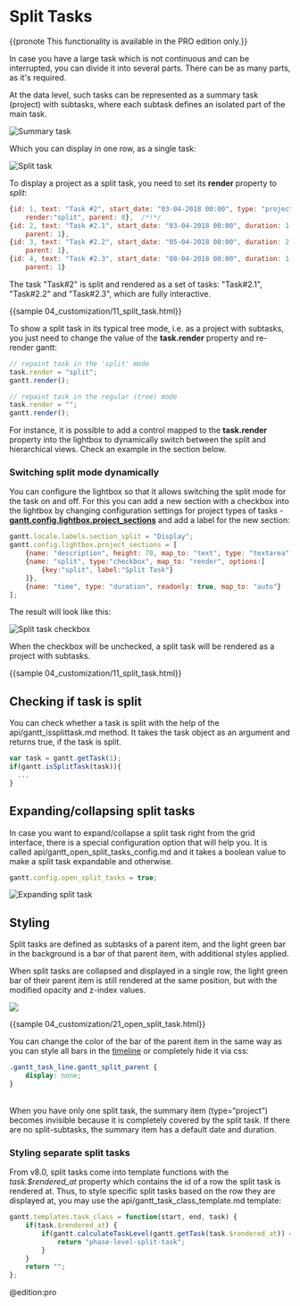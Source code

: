 Split Tasks 
=================

{{pronote This functionality is available in the PRO edition only.}}

In case you have a large task which is not continuous and can be interrupted, you can divide it into several parts. There can be as many parts, as it's required.

At the data level, such tasks can be represented as a summary task (project) with subtasks, where each subtask defines an isolated part of the main task.

![Summary task](desktop/split_task_inside.png)

Which you can display in one row, as a single task:

![Split task](desktop/split_task.png)

To display a project as a split task, you need to set its **render** property to *split*:

~~~js
{id: 1, text: "Task #2", start_date: "03-04-2018 00:00", type: "project", 
	render:"split", parent: 0},  /*!*/
{id: 2, text: "Task #2.1", start_date: "03-04-2018 00:00", duration: 1, 
	parent: 1},
{id: 3, text: "Task #2.2", start_date: "05-04-2018 00:00", duration: 2, 
	parent: 1},
{id: 4, text: "Task #2.3", start_date: "08-04-2018 00:00", duration: 1, 
	parent: 1}
~~~

The task "Task#2" is split and rendered as a set of tasks: "Task#2.1", "Task#2.2" and "Task#2.3", which are fully interactive.

{{sample  04_customization/11_split_task.html}}

To show a split task in its typical tree mode, i.e. as a project with subtasks, you just need to change the value of the **task.render** property and re-render gantt:

~~~js
// repaint task in the 'split' mode
task.render = "split";
gantt.render();

// repaint task in the regular (tree) mode
task.render = "";
gantt.render();
~~~

For instance, it is possible to add a control mapped to the **task.render** property into the lightbox to dynamically switch between the split and hierarchical views. Check an example in the section below.


### Switching split mode dynamically

You can configure the lightbox so that it allows switching the split mode for the task on and off. For this you can add a new section with a checkbox into the lightbox by changing configuration settings 
for project types of tasks - [**gantt.config.lightbox.project_sections**](desktop/task_types.md#specificlightboxpertasktype) and add a label for the new section:

~~~js
gantt.locale.labels.section_split = "Display";
gantt.config.lightbox.project_sections = [
	{name: "description", height: 70, map_to: "text", type: "textarea", focus: true},
	{name: "split", type:"checkbox", map_to: "render", options:[
		{key:"split", label:"Split Task"}
	]},
	{name: "time", type: "duration", readonly: true, map_to: "auto"}
];
~~~

The result will look like this:

![Split task checkbox](desktop/split_task_checkbox.png)

When the checkbox will be unchecked, a split task will be rendered as a project with subtasks.


{{sample  04_customization/11_split_task.html}}

## Checking if task is split

You can check whether a task is split with the help of the api/gantt_issplittask.md method. It takes the task object as an argument and returns true, if the task is split.

~~~js
var task = gantt.getTask(1);
if(gantt.isSplitTask(task)){
  ...
}
~~~

## Expanding/collapsing split tasks

In case you want to expand/collapse a split task right from the grid interface, there is a special configuration option that will help you. It is called api/gantt_open_split_tasks_config.md and it takes 
a boolean value to make a split task expandable and otherwise.

~~~js
gantt.config.open_split_tasks = true;
~~~

![Expanding split task](desktop/expand_split_task.png)

Styling
-------------------

Split tasks are defined as subtasks of a parent item, and the light green bar in the background is a bar of that parent item, with additional styles applied.

When split tasks are collapsed and displayed in a single row, the light green bar of their parent item is still rendered at the same position, but with the modified opacity and z-index values.

![](desktop/split_task_style.png)

{{sample	04_customization/21_open_split_task.html}}

You can change the color of the bar of the parent item in the same way as you can style all bars in the [timeline](desktop/css_overview.md#stylingtimeline) or completely hide it via css:

~~~css
.gantt_task_line.gantt_split_parent {
	display: none;
}
~~~

<br>
When you have only one split task, the summary item (type=“project”) becomes invisible because it is completely covered by the split task. If there are no split-subtasks, the summary item has a default date and duration.

### Styling separate split tasks

From v8.0, split tasks come into template functions with the *task.$rendered_at* property which contains the id of a row the split task is rendered at. Thus, to style specific split tasks based on the row they are displayed at, you may use the api/gantt_task_class_template.md template:

~~~js
gantt.templates.task_class = function(start, end, task) {
    if(task.$rendered_at) {
        if(gantt.calculateTaskLevel(gantt.getTask(task.$rendered_at)) === 1) {
            return "phase-level-split-task";
        }
    }
    return "";
};
~~~

@edition:pro
